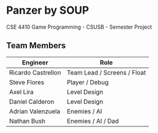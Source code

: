 # Panzer by SOUP
CSE 4410 Game Programming - CSUSB - Semester Project

## Team Members
| Engineer | Role |
| --- | --- |
| Ricardo Castrellon | Team Lead / Screens / Float |
| Steve Flores | Player / Debug |
| Axel Lira | Level Design |
| Daniel Calderon | Level Design |
| Adrian Valenzuela | Enemies / AI |
| Nathan Bush | Enemies / AI / Dad |
